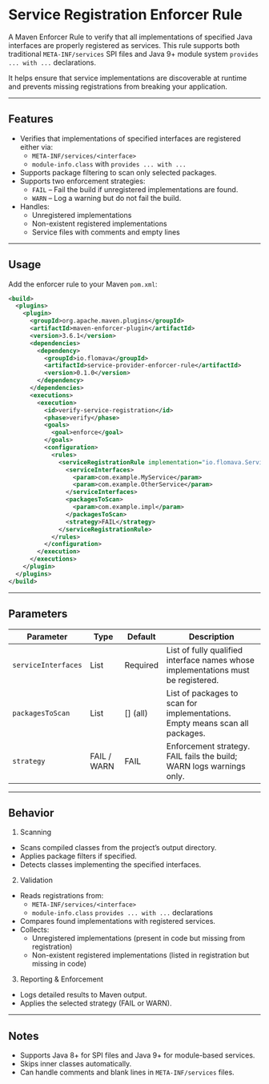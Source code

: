# Service Registration Enforcer Rule

A Maven Enforcer Rule to verify that all implementations of specified Java interfaces are properly registered as services. This rule supports both traditional `META-INF/services` SPI files and Java 9+ module system `provides ... with ...` declarations.

It helps ensure that service implementations are discoverable at runtime and prevents missing registrations from breaking your application.

---

## Features

- Verifies that implementations of specified interfaces are registered either via:
  - `META-INF/services/<interface>`
  - `module-info.class` with `provides ... with ...`
- Supports package filtering to scan only selected packages.
- Supports two enforcement strategies:
  - `FAIL` – Fail the build if unregistered implementations are found.
  - `WARN` – Log a warning but do not fail the build.
- Handles:
  - Unregistered implementations
  - Non-existent registered implementations
  - Service files with comments and empty lines

---

## Usage

Add the enforcer rule to your Maven `pom.xml`:

```xml
<build>
  <plugins>
    <plugin>
      <groupId>org.apache.maven.plugins</groupId>
      <artifactId>maven-enforcer-plugin</artifactId>
      <version>3.6.1</version>
      <dependencies>
        <dependency>
          <groupId>io.flomava</groupId>
          <artifactId>service-provider-enforcer-rule</artifactId>
          <version>0.1.0</version>
        </dependency>
      </dependencies>
      <executions>
        <execution>
          <id>verify-service-registration</id>
          <phase>verify</phase>
          <goals>
            <goal>enforce</goal>
          </goals>
          <configuration>
            <rules>
              <serviceRegistrationRule implementation="io.flomava.ServiceRegistrationRule">
                <serviceInterfaces>
                  <param>com.example.MyService</param>
                  <param>com.example.OtherService</param>
                </serviceInterfaces>
                <packagesToScan>
                  <param>com.example.impl</param>
                </packagesToScan>
                <strategy>FAIL</strategy>
              </serviceRegistrationRule>
            </rules>
          </configuration>
        </execution>
      </executions>
    </plugin>
  </plugins>
</build>
```

---

## Parameters

| Parameter              | Type              | Default        | Description |
|------------------------|-----------------|----------------|------------|
| `serviceInterfaces`    | List<String>     | Required       | List of fully qualified interface names whose implementations must be registered. |
| `packagesToScan`       | List<String>     | [] (all)       | List of packages to scan for implementations. Empty means scan all packages. |
| `strategy`             | FAIL / WARN      | FAIL           | Enforcement strategy. FAIL fails the build; WARN logs warnings only. |
---

## Behavior

1. Scanning
  - Scans compiled classes from the project’s output directory.
  - Applies package filters if specified.
  - Detects classes implementing the specified interfaces.

2. Validation
  - Reads registrations from:
    - `META-INF/services/<interface>`
    - `module-info.class` `provides ... with ...` declarations
  - Compares found implementations with registered services.
  - Collects:
    - Unregistered implementations (present in code but missing from registration)
    - Non-existent registered implementations (listed in registration but missing in code)

3. Reporting & Enforcement
  - Logs detailed results to Maven output.
  - Applies the selected strategy (FAIL or WARN).

---

## Notes

- Supports Java 8+ for SPI files and Java 9+ for module-based services.
- Skips inner classes automatically.
- Can handle comments and blank lines in `META-INF/services` files.
